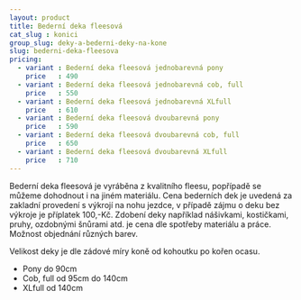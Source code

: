 ```yaml
---
layout: product
title: Bederní deka fleesová
cat_slug : konici
group_slug: deky-a-bederni-deky-na-kone
slug: bederni-deka-fleesova
pricing:
  - variant : Bederní deka fleesová jednobarevná pony
    price   : 490
  - variant : Bederní deka fleesová jednobarevná cob, full
    price   : 550
  - variant : Bederní deka fleesová jednobarevná XLfull
    price   : 610
  - variant : Bederní deka fleesová dvoubarevná pony
    price   : 590
  - variant : Bederní deka fleesová dvoubarevná cob, full
    price   : 650
  - variant : Bederní deka fleesová dvoubarevná XLfull
    price   : 710
---
```


Bederní deka fleesová je vyráběna z kvalitního fleesu, popřípadě se můžeme dohodnout i na jiném materiálu.
Cena bederních dek je uvedená za zakladní provedení s výkrojí na nohu jezdce, v případě zájmu o deku bez výkroje je příplatek 100,-Kč. 
Zdobení deky například nášivkami, kostičkami, pruhy, ozdobnými šnůrami atd. je cena dle spotřeby materiálu a práce.
Možnost objednání různých barev.

Velikost deky je dle zádové míry koně od kohoutku po kořen ocasu.

 - Pony do 90cm
 - Cob, full od 95cm do 140cm
 - XLfull od 140cm

